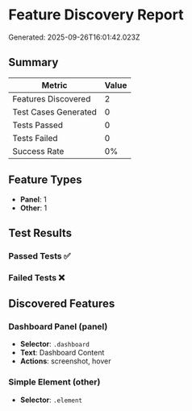 # Feature Discovery Report

Generated: 2025-09-26T16:01:42.023Z

## Summary

| Metric | Value |
|--------|-------|
| Features Discovered | 2 |
| Test Cases Generated | 0 |
| Tests Passed | 0 |
| Tests Failed | 0 |
| Success Rate | 0% |

## Feature Types

- **Panel**: 1
- **Other**: 1

## Test Results

### Passed Tests ✅


### Failed Tests ❌


## Discovered Features


### Dashboard Panel (panel)
- **Selector**: `.dashboard`
- **Text**: Dashboard Content
- **Actions**: screenshot, hover


### Simple Element (other)
- **Selector**: `.element`



